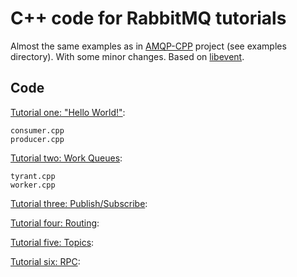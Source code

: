 # C++ code for RabbitMQ tutorials

Almost the same examples as in [AMQP-CPP](https://github.com/CopernicaMarketingSoftware/AMQP-CPP)
project (see examples directory). With some minor changes. Based on
[libevent](http://libevent.org).

## Code

[Tutorial one: "Hello World!"](http://www.rabbitmq.com/tutorial-one-python.html):

    consumer.cpp
    producer.cpp


[Tutorial two: Work Queues](http://www.rabbitmq.com/tutorial-two-python.html):

    tyrant.cpp
    worker.cpp

[Tutorial three: Publish/Subscribe](http://www.rabbitmq.com/tutorial-three-python.html):



[Tutorial four: Routing](http://www.rabbitmq.com/tutorial-four-python.html):



[Tutorial five: Topics](http://www.rabbitmq.com/tutorial-five-python.html):



[Tutorial six: RPC](http://www.rabbitmq.com/tutorial-six-python.html):


